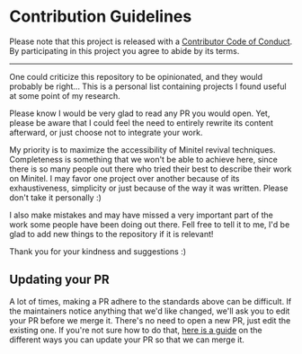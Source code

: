 # Contribution Guidelines

Please note that this project is released with a
[Contributor Code of Conduct](code-of-conduct.md). By participating in this
project you agree to abide by its terms.

---

One could criticize this repository to be opinionated, and they would probably
be right... This is a personal list containing projects I found useful at some
point of my research.

Please know I would be very glad to read any PR you would open. Yet, please be
aware that I could feel the need to entirely rewrite its content afterward, or
just choose not to integrate your work.

My priority is to maximize the accessibility of Minitel revival techniques.
Completeness is something that we won't be able to achieve here, since there is
so many people out there who tried their best to describe their work on Minitel.
I may favor one project over another because of its exhaustiveness, simplicity
or just because of the way it was written. Please don't take it personally :)

I also make mistakes and may have missed a very important part of the work some
people have been doing out there. Fell free to tell it to me, I'd be glad to
add new things to the repository if it is relevant!

Thank you for your kindness and suggestions :)


## Updating your PR

A lot of times, making a PR adhere to the standards above can be difficult.
If the maintainers notice anything that we'd like changed, we'll ask you to
edit your PR before we merge it. There's no need to open a new PR, just edit
the existing one. If you're not sure how to do that,
[here is a guide](https://github.com/RichardLitt/knowledge/blob/master/github/amending-a-commit-guide.md)
on the different ways you can update your PR so that we can merge it.
